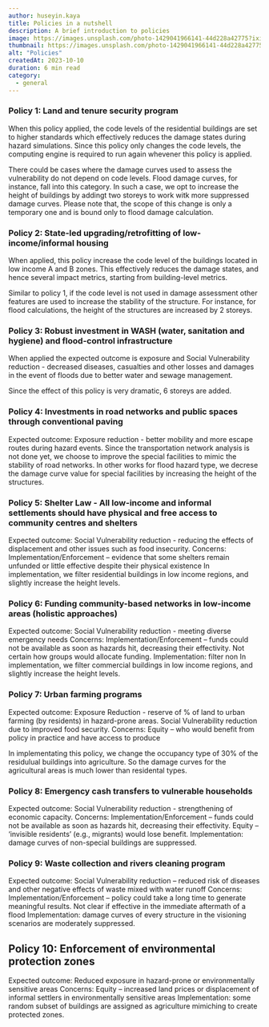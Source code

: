 ```yaml
---
author: huseyin.kaya
title: Policies in a nutshell
description: A brief introduction to policies
image: https://images.unsplash.com/photo-1429041966141-44d228a42775?ixid=MXwxMjA3fDB8MHxwaG90by1wYWdlfHx8fGVufDB8fHw%3D&ixlib=rb-1.2.1&auto=format&fit=crop&w=2500&q=80
thumbnail: https://images.unsplash.com/photo-1429041966141-44d228a42775?ixid=MXwxMjA3fDB8MHxwaG90by1wYWdlfHx8fGVufDB8fHw%3D&ixlib=rb-1.2.1&auto=format&fit=crop&w=350&q=80
alt: "Policies"
createdAt: 2023-10-10
duration: 6 min read
category:
  - general
---
```


### Policy 1: Land and tenure security program
When this policy applied, the code levels of the residential buildings are set to higher standards 
which effectively reduces the damage states during hazard simulations. Since this policy only changes
the code levels, the computing engine is required to run again whevener this policy is applied.

There could be cases where the damage curves used to assess the vulnerability do not depend on code levels.
Flood damage curves, for instance, fall into this category. In such a case, we opt to increase the
height of buildings by addingt two storeys to work witk more suppressed damage curves.
Please note that, the scope of this change is only a temporary one and is bound only to flood damage calculation. 


### Policy 2: State-led upgrading/retrofitting of low-income/informal housing
When applied, this policy increase the code level of the buildings located in low income A and B zones.
This effectively reduces the damage states, and hence several impact metrics, starting from building-level
metrics. 

Similar to policy 1, if the code level is not used in damage assessment other features are used 
to increase the stability of the structure. For instance, for flood calculations, the height of the structures
are increased by 2 storeys.

### Policy 3: Robust investment in WASH (water, sanitation and hygiene) and flood-control infrastructure 
When applied the expected outcome is exposure and Social Vulnerability reduction - decreased diseases, 
casualties and other losses and damages in the event of floods due to better water and sewage management. 

Since the effect of this policy is very dramatic, 6 storeys are added.

### Policy 4: Investments in road networks and public spaces through conventional paving
Expected outcome: Exposure reduction - better mobility and more escape routes during hazard events. 
Since the transportation network analysis is not done yet, we choose to improve the special
facilities to mimic the stability of road networks.  In other works for flood hazard type, we decrese 
the damage curve value for special facilities by increasing the height of the structures.

### Policy 5: Shelter Law - All low-income and informal settlements should have physical and free access to community centres and shelters
Expected outcome: Social Vulnerability reduction - reducing the effects of displacement and other issues such as food insecurity. 
Concerns: Implementation/Enforcement – evidence that some shelters remain unfunded or little effective despite their physical existence 
In implementation, we filter residential buildings in low income regions, and slightly increase the height levels.

### Policy 6: Funding community-based networks in low-income areas (holistic approaches)
Expected outcome: Social Vulnerability reduction - meeting diverse emergency needs
Concerns: Implementation/Enforcement – funds could not be available as soon as hazards hit, decreasing their effectivity. Not certain how groups would allocate funding. 
Implementation: filter non 
In implementation, we filter commercial buildings in low income regions, and slightly increase the height levels.

### Policy 7: Urban farming programs 
Expected outcome: Exposure Reduction - reserve of % of land to urban farming (by residents) in hazard-prone areas. Social Vulnerability reduction due to improved food security. 
Concerns: Equity – who would benefit from policy in practice and have access to produce

In implementating this policy, we change the occupancy type of 30% of the residulual buildings
into agriculture. So the damage curves for the agricultural areas is much lower than residental types.

### Policy 8: Emergency cash transfers to vulnerable households
Expected outcome: Social Vulnerability reduction - strengthening of economic capacity. 
Concerns: Implementation/Enforcement – funds could not be available as soon as hazards hit, decreasing their effectivity. Equity – ‘invisible residents’ (e.g., migrants) would lose benefit. 
Implementation: damage curves of non-special buildings are suppressed.

### Policy 9: Waste collection and rivers cleaning program 
Expected outcome: Social Vulnerability reduction – reduced risk of diseases and other negative effects of waste mixed with water runoff
Concerns: Implementation/Enforcement – policy could take a long time to generate meaningful results. Not clear if effective in the immediate aftermath of a flood
Implementation: damage curves of every structure in the visioning scenarios are moderately suppressed.

## Policy 10: Enforcement of environmental protection zones
Expected outcome: Reduced exposure in hazard-prone or environmentally sensitive areas
Concerns: Equity – increased land prices or displacement of informal settlers in environmentally sensitive areas
Implementation: some random subset of buildings are assigned as agriculture mimiching to create protected zones.

